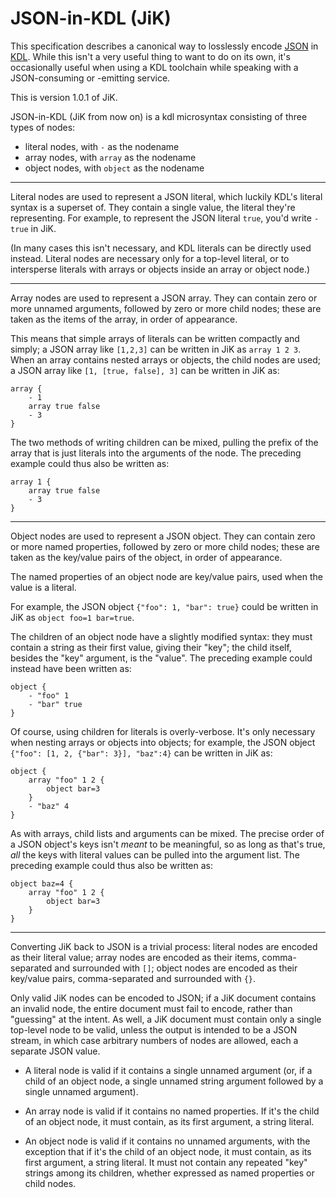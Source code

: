 JSON-in-KDL (JiK)
=================

This specification describes a canonical way to losslessly encode [JSON](https://json.org) in [KDL](https://kdl.dev). While this isn't a very useful thing to want to do on its own, it's occasionally useful when using a KDL toolchain while speaking with a JSON-consuming or -emitting service.

This is version 1.0.1 of JiK.

JSON-in-KDL (JiK from now on) is a kdl microsyntax consisting of three types of nodes:

* literal nodes, with `-` as the nodename
* array nodes, with `array` as the nodename
* object nodes, with `object` as the nodename

----

Literal nodes are used to represent a JSON literal, which luckily KDL's literal syntax is a superset of. They contain a single value, the literal they're representing. For example, to represent the JSON literal `true`, you'd write `- true` in JiK.

(In many cases this isn't necessary, and KDL literals can be directly used instead. Literal nodes are necessary only for a top-level literal, or to intersperse literals with arrays or objects inside an array or object node.)

----

Array nodes are used to represent a JSON array. They can contain zero or more unnamed arguments, followed by zero or more child nodes; these are taken as the items of the array, in order of appearance.

This means that simple arrays of literals can be written compactly and simply; a JSON array like `[1,2,3]` can be written in JiK as `array 1 2 3`. When an array contains nested arrays or objects, the child nodes are used; a JSON array like `[1, [true, false], 3]` can be written in JiK as:

```kdl
array {
	- 1
	array true false
	- 3
}
```

The two methods of writing children can be mixed, pulling the prefix of the array that is just literals into the arguments of the node. The preceding example could thus also be written as:

```kdl
array 1 {
	array true false
	- 3
}
```

----

Object nodes are used to represent a JSON object. They can contain zero or more named properties, followed by zero or more child nodes; these are taken as the key/value pairs of the object, in order of appearance.

The named properties of an object node are key/value pairs, used when the value is a literal.

For example, the JSON object `{"foo": 1, "bar": true}` could be written in JiK as `object foo=1 bar=true`.

The children of an object node have a slightly modified syntax: they must contain a string as their first value, giving their "key"; the child itself, besides the "key" argument, is the "value". The preceding example could instead have been written as:

```kdl
object {
	- "foo" 1
	- "bar" true
}
```

Of course, using children for literals is overly-verbose. It's only necessary when nesting arrays or objects into objects; for example, the JSON object `{"foo": [1, 2, {"bar": 3}], "baz":4}` can be written in JiK as:

```kdl
object {
	array "foo" 1 2 {
		object bar=3
	}
	- "baz" 4
}
```

As with arrays, child lists and arguments can be mixed. The precise order of a JSON object's keys isn't *meant* to be meaningful, so as long as that's true, *all* the keys with literal values can be pulled into the argument list. The preceding example could thus also be written as:

```kdl
object baz=4 {
	array "foo" 1 2 {
		object bar=3
	}
}
```

----

Converting JiK back to JSON is a trivial process: literal nodes are encoded as their literal value; array nodes are encoded as their items, comma-separated and surrounded with `[]`; object nodes are encoded as their key/value pairs, comma-separated and surrounded with `{}`.

Only valid JiK nodes can be encoded to JSON; if a JiK document contains an invalid node, the entire document must fail to encode, rather than "guessing" at the intent. As well, a JiK document must contain only a single top-level node to be valid, unless the output is intended to be a JSON stream, in which case arbitrary numbers of nodes are allowed, each a separate JSON value.

* A literal node is valid if it contains a single unnamed argument (or, if a child of an object node, a single unnamed string argument followed by a single unnamed argument).

* An array node is valid if it contains no named properties. If it's the child of an object node, it must contain, as its first argument, a string literal.

* An object node is valid if it contains no unnamed arguments, with the exception that if it's the child of an object node, it must contain, as its first argument, a string literal. It must not contain any repeated "key" strings among its children, whether expressed as named properties or child nodes.
